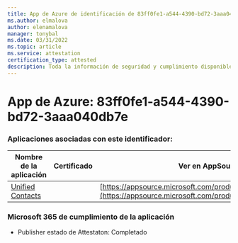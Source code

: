 ```yaml
---
title: App de Azure de identificación de 83ff0fe1-a544-4390-bd72-3aaa040db7e
ms.author: elmalova
author: elenamalova
manager: tonybal
ms.date: 03/31/2022
ms.topic: article
ms.service: attestation
certification_type: attested
description: Toda la información de seguridad y cumplimiento disponible para 83ff0fe1-a544-4390-bd72-3aaaa040db7e.
---
```

# <a name="azure-app-id-83ff0fe1-a544-4390-bd72-3aaaa040db7e"></a>App de Azure: 83ff0fe1-a544-4390-bd72-3aaa040db7e


### <a name="apps-associated-with-this-id"></a>Aplicaciones asociadas con este identificador:
| **Nombre de la aplicación** | **Certificado** | **Ver en AppSource** |
|--------------|---------------|-----------------------|
| [Unified Contacts](../forward/WA200003877.md) |  | [https://appsource.microsoft.com/product/office/WA200003877](https://appsource.microsoft.com/product/office/WA200003877) |

### <a name="microsoft-365-app-compliance-status"></a>Microsoft 365 de cumplimiento de la aplicación
- Publisher estado de Attestaton: Completado
